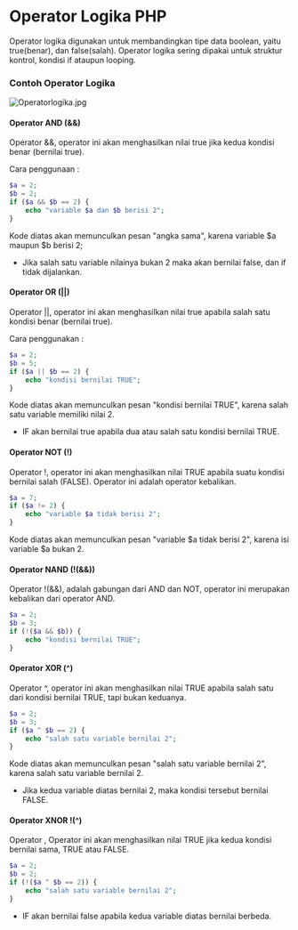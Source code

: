 # Operator Logika PHP
Operator logika digunakan untuk membandingkan tipe data boolean, yaitu true(benar), dan false(salah). Operator logika sering dipakai untuk struktur
kontrol, kondisi if ataupun looping.

### Contoh Operator Logika
![Operatorlogika.jpg](http://blog.mitschool.co.id/wp-content/uploads/2017/04/Logical-Operator.jpg)

#### Operator AND (&&)
Operator &&, operator ini akan menghasilkan nilai true jika kedua kondisi benar (bernilai true).

Cara penggunaan :
```PHP
$a = 2;
$b = 2;
if ($a && $b == 2) {
    echo "variable $a dan $b berisi 2";
}
```
Kode diatas akan memunculkan pesan "angka sama", karena variable $a maupun $b berisi 2;
- Jika salah satu variable nilainya bukan 2 maka akan bernilai false, dan if tidak dijalankan.

#### Operator OR (||)
Operator ||, operator ini akan menghasilkan nilai true apabila salah satu kondisi benar (bernilai true).

Cara penggunakan :
```PHP
$a = 2;
$b = 5;
if ($a || $b == 2) {
    echo "kondisi bernilai TRUE";
}
```
Kode diatas akan memunculkan pesan "kondisi bernilai TRUE", karena salah satu variable memiliki nilai 2.
- IF akan bernilai true apabila dua atau salah satu kondisi bernilai TRUE.

#### Operator NOT (!)
Operator !, operator ini akan menghasilkan nilai TRUE apabila suatu kondisi bernilai salah (FALSE). Operator ini adalah operator kebalikan.

```PHP
$a = 7;
if ($a != 2) {
    echo "variable $a tidak berisi 2";
}
```
Kode diatas akan memunculkan pesan "variable $a tidak berisi 2", karena isi variable $a bukan 2.

#### Operator NAND (!(&&))
Operator !(&&), adalah gabungan dari AND dan NOT, operator ini merupakan kebalikan dari operator AND.
```PHP
$a = 2;
$b = 3;
if (!($a && $b)) {
    echo "kondisi bernilai TRUE";
}
```

#### Operator XOR (^)
Operator ^, operator ini akan menghasilkan nilai TRUE apabila salah satu dari kondisi bernilai TRUE, tapi bukan keduanya.
```PHP
$a = 2;
$b = 3;
if ($a ^ $b == 2) {
    echo "salah satu variable bernilai 2";
}
```
Kode diatas akan memunculkan pesan "salah satu variable bernilai 2", karena salah satu variable bernilai 2.
- Jika kedua variable diatas bernilai 2, maka kondisi tersebut bernilai FALSE.

#### Operator XNOR !(^)
Operator , Operator ini akan menghasilkan nilai TRUE jika kedua kondisi bernilai sama, TRUE atau FALSE.
```PHP
$a = 2;
$b = 2;
if (!($a ^ $b == 2)) {
    echo "salah satu variable bernilai 2";
}
```
- IF akan bernilai false apabila kedua variable diatas bernilai berbeda.
